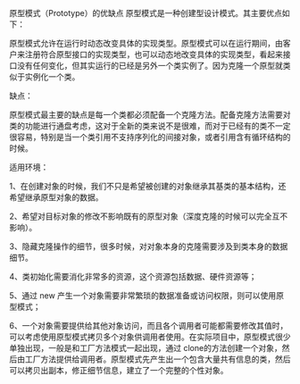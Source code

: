 原型模式（Prototype）的优缺点
原型模式是一种创建型设计模式。其主要优点如下：

原型模式允许在运行时动态改变具体的实现类型。原型模式可以在运行期间，由客户来注册符合原型接口的实现类型，也可以动态地改变具体的实现类型，看起来接口没有任何变化，但其实运行的已经是另外一个类实例了。因为克隆一个原型就类似于实例化一个类。

缺点：

原型模式最主要的缺点是每一个类都必须配备一个克隆方法。配备克隆方法需要对类的功能进行通盘考虑，这对于全新的类来说不是很难，而对于已经有的类不一定很容易，特别是当一个类引用不支持序列化的间接对象，或者引用含有循环结构的时候。

适用环境：

1、在创建对象的时候，我们不只是希望被创建的对象继承其基类的基本结构，还希望继承原型对象的数据。

2、希望对目标对象的修改不影响既有的原型对象（深度克隆的时候可以完全互不影响）。

3、隐藏克隆操作的细节，很多时候，对对象本身的克隆需要涉及到类本身的数据细节。

4、类初始化需要消化非常多的资源，这个资源包括数据、硬件资源等；

5、通过 new 产生一个对象需要非常繁琐的数据准备或访问权限，则可以使用原型模式；

6、一个对象需要提供给其他对象访问，而且各个调用者可能都需要修改其值时，可以考虑使用原型模式拷贝多个对象供调用者使用。在实际项目中，原型模式很少单独出现，一般是和工厂方法模式一起出现，通过 clone的方法创建一个对象，然后由工厂方法提供给调用者。原型模式先产生出一个包含大量共有信息的类，然后可以拷贝出副本，修正细节信息，建立了一个完整的个性对象。
